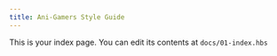 ```yaml
---
title: Ani-Gamers Style Guide
---
```


This is your index page. You can edit its contents at `docs/01-index.hbs`
